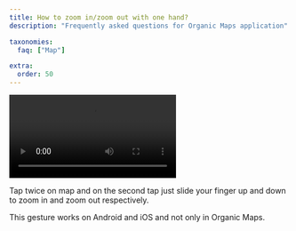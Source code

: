 ```yaml
---
title: How to zoom in/zoom out with one hand?
description: "Frequently asked questions for Organic Maps application"

taxonomies:
  faq: ["Map"]

extra:
  order: 50
---
```


<video width="300px" controls="enabled">
  <source src="/faq/map-05-one-hand-zoom/one-finger-zoom-Mauritius.mp4" type="video/mp4"/>
  (Your browser does not support the video tag.)
</video>

Tap twice on map and on the second tap just slide your finger up and down to zoom in and zoom out respectively.

This gesture works on Android and iOS and not only in Organic Maps.
